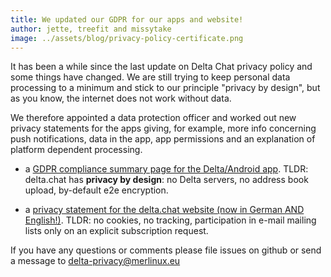 ```yaml
---
title: We updated our GDPR for our apps and website!
author: jette, treefit and missytake
image: ../assets/blog/privacy-policy-certificate.png
---
```


It has been a while since the last update on Delta Chat privacy policy and some things have changed. We are still trying to keep personal data processing to a minimum and stick to our principle "privacy by design", but as you know, the internet does not work without data. 

We therefore appointed a data protection officer and worked out new privacy statements for the apps giving, for example, more info concerning push notifications, data in the app, app permissions and an explanation of platform dependent processing.

- a [GDPR compliance summary page for the
  Delta/Android app](gdpr). 
  TLDR: delta.chat has **privacy by design**: no Delta 
  servers, no address book upload, by-default e2e encryption.

- a [privacy statement for the delta.chat
  website (now in German AND English!)](gdpr-website). 
  TLDR: no cookies, no tracking, participation in e-mail mailing 
  lists only on an explicit subscription request. 

If you have any questions or comments please file issues on github 
or send a message to delta-privacy@merlinux.eu 

